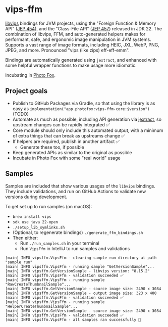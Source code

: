 # vips-ffm

[libvips](https://github.com/libvips/libvips) bindings for JVM projects, using the "Foreign Function & Memory API"
([JEP 454](https://openjdk.org/jeps/454)), and the "Class-File API" ([JEP 457](https://openjdk.org/jeps/457)) released in JDK 22. The combination
of libvips, FFM, and auto-generated helpers makes for performant, safe, and ergonomic image manipulation in JVM systems.
Supports a vast range of image formats, including HEIC, JXL, WebP, PNG, JPEG, and more. Pronounced "vips (like zips)
eff-eff-emm".

Bindings are automatically generated using `jextract`, and enhanced with some helpful wrapper functions to make usage
more idiomatic.

Incubating in [Photo Fox](https://github.com/lopcode/photo-fox).

## Project goals

* Publish to GitHub Packages via Gradle, so that using the library is as easy as
`implementation("app.photofox:vips-ffm-core:$version")` (TODO)
* Automate as much as possible, including API generation via [jextract](https://github.com/openjdk/jextract), so
  upstream changes can be rapidly integrated ✅
* Core module should only include this automated output, with a minimum of extra things that can break as upstreams
  change ✅
* If helpers are required, publish in another artifact ✅
  * Generate these too, if possible
* Keep generated APIs as similar to the original as possible
* Incubate in Photo Fox with some "real world" usage

## Samples

Samples are included that show various usages of the `libvips` bindings. They include validations, and run on GitHub
Actions to validate new versions during development.

To get set up to run samples (on macOS):
* `brew install vips`
* `sdk use java 22-open`
* `./setup_lib_symlinks.sh`
* (Optional, to regenerate bindings) `./generate_ffm_bindings.sh`
* Then either:
  * Run `./run_samples.sh` in your terminal
  * Run `VipsFfm` in IntelliJ to run samples and validations

```
[main] INFO vipsffm.VipsFfm - clearing sample run directory at path "sample_run"
[main] INFO vipsffm.VipsFfm - running sample "GetVersionSample"...
[main] INFO vipsffm.GetVersionSample - libvips version: "8.15.2"
[main] INFO vipsffm.VipsFfm - validation succeeded ✅
[main] INFO vipsffm.VipsFfm - running sample "RawCreateThumbnailSample"...
[main] INFO vipsffm.GetVersionSample - source image size: 2490 x 3084
[main] INFO vipsffm.GetVersionSample - output image size: 323 x 400
[main] INFO vipsffm.VipsFfm - validation succeeded ✅
[main] INFO vipsffm.VipsFfm - running sample "HelperCreateThumbnailSample"...
[main] INFO vipsffm.GetVersionSample - source image size: 2490 x 3084
[main] INFO vipsffm.VipsFfm - validation succeeded ✅
[main] INFO vipsffm.VipsFfm - all samples ran successfully 🎉
```
